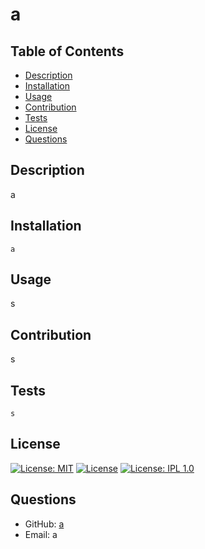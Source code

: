 # a
  
  ## Table of Contents
  - [Description](#description)
  - [Installation](#installation)
  - [Usage](#usage)
  - [Contribution](#contribution)
  - [Tests](#tests)
  - [License](#license)
  - [Questions](#questions)
  
  ## Description
  a
  
  ## Installation
  ```
  a
  ```
  
  ## Usage
  s
  
  ## Contribution
  s
  
  ## Tests
  ```
  s
  ```
  
  ## License
  [![License: MIT](https://img.shields.io/badge/License-MIT-yellow.svg)](https://opensource.org/licenses/MIT) [![License](https://img.shields.io/badge/License-Apache_2.0-blue.svg)](https://opensource.org/licenses/Apache-2.0) [![License: IPL 1.0](https://img.shields.io/badge/License-IPL_1.0-blue.svg)](https://opensource.org/licenses/IPL-1.0)
  
  ## Questions
  - GitHub: [a](https://github.com/a)
  - Email: a
  